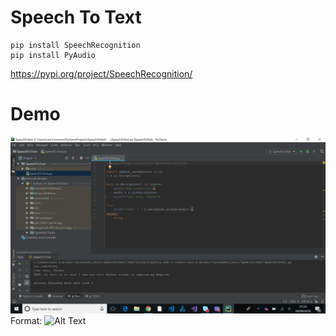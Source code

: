# Speech To Text

```
pip install SpeechRecognition
pip install PyAudio
```

https://pypi.org/project/SpeechRecognition/


# Demo

![Demo](https://github.com/caiomsouza/SpeechToText/blob/master/SpeechToText.PNG)
Format: ![Alt Text](url)


